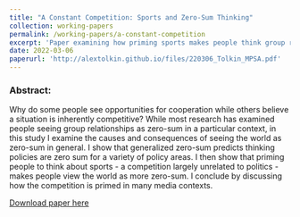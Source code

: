 ```yaml
---
title: "A Constant Competition: Sports and Zero-Sum Thinking"
collection: working-papers
permalink: /working-papers/a-constant-competition
excerpt: 'Paper examining how priming sports makes people think group relationships are zero-sum'
date: 2022-03-06
paperurl: 'http://alextolkin.github.io/files/220306_Tolkin_MPSA.pdf'
---
```

### Abstract:
Why do some people see opportunities for cooperation while others believe a situation is inherently competitive? While most research has examined people seeing group relationships as zero-sum in a particular context, in this study I examine the causes and consequences of seeing the world as zero-sum in general. I show that generalized zero-sum predicts thinking policies are zero sum for a variety of policy areas. I then show that priming people to think about sports - a competition largely unrelated to politics - makes people view the world as more zero-sum. I conclude by discussing how the competition is primed in many media contexts.

[Download paper here](http://alextolkin.github.io/files/220306_Tolkin_MPSA.pdf)
